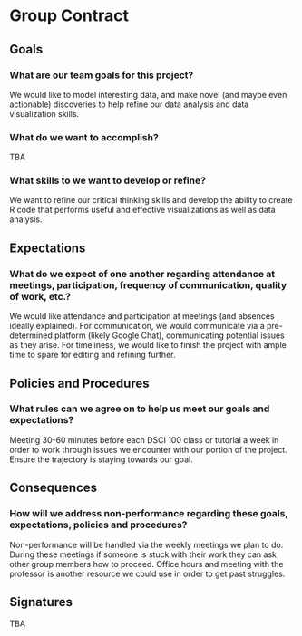 # Group Contract

## Goals

### What are our team goals for this project?
We would like to model interesting data, and make novel (and maybe even actionable) discoveries to help refine our data analysis and data visualization skills.

<!-- Not sure it's a great idea to explicitly state the 90% goal... -->
<!-- We would like to model interesting data and achieve a mark of 90% or higher. -->

### What do we want to accomplish?
TBA

<!-- Refining skills, doing a thing, doing analysis, etc. -->

### What skills to we want to develop or refine?
We want to refine our critical thinking skills and develop the ability to create R code that performs useful and effective visualizations as well as data analysis.

<!-- Critical thinking skills and the ability to create code in R that creates useful and effective visualizations and comparisons of any data. -->

## Expectations

### What do we expect of one another regarding attendance at meetings, participation, frequency of communication, quality of work, etc.?
We would like attendance and participation at meetings (and absences ideally explained). For communication, we would communicate via a pre-determined platform (likely Google Chat), communicating potential issues as they arise. For timeliness, we would like to finish the project with ample time to spare for editing and refining further.

## Policies and Procedures

### What rules can we agree on to help us meet our goals and expectations?
Meeting 30-60 minutes before each DSCI 100 class or tutorial a week in order to work through issues we encounter with our portion of the project. Ensure the trajectory is staying towards our goal.

<!-- Hm... should we create a when to meet? I have class xd -->

## Consequences

### How will we address non-performance regarding these goals, expectations, policies and procedures?
Non-performance will be handled via the weekly meetings we plan to do. During these meetings if someone is stuck with their work they can ask other group members how to proceed. Office hours and meeting with the professor is another resource we could use in order to get past struggles.

## Signatures

TBA